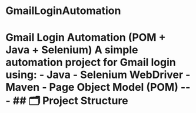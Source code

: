 # GmailLoginAutomation
# Gmail Login Automation (POM + Java + Selenium)  A simple automation project for Gmail login using: - Java - Selenium WebDriver - Maven - Page Object Model (POM)  ---  ## 🗂️ **Project Structure**
